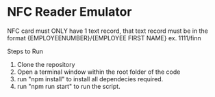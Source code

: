 # NFC Reader Emulator

NFC card must ONLY have 1 text record, that text record must be in the format {EMPLOYEENUMBER}/{EMPLOYEE FIRST NAME}
ex. 1111/finn

Steps to Run

1. Clone the repository
2. Open a terminal window within the root folder of the code
3. run "npm install" to install all dependecies required.
4. run "npm run start" to run the script.
